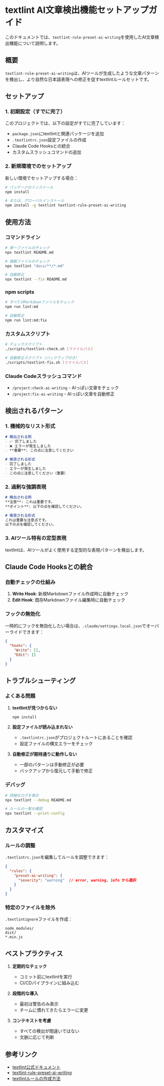 # textlint AI文章検出機能セットアップガイド

このドキュメントでは、`textlint-rule-preset-ai-writing`を使用したAI文章検出機能について説明します。

## 概要

`textlint-rule-preset-ai-writing`は、AIツールが生成したような文章パターンを検出し、より自然な日本語表現への修正を促すtextlintルールセットです。

## セットアップ

### 1. 初期設定（すでに完了）

このプロジェクトでは、以下の設定がすでに完了しています：

- `package.json`にtextlintと関連パッケージを追加
- `.textlintrc.json`設定ファイルの作成
- Claude Code Hooksとの統合
- カスタムスラッシュコマンドの追加

### 2. 新規環境でのセットアップ

新しい環境でセットアップする場合：

```bash
# パッケージのインストール
npm install

# または、グローバルインストール
npm install -g textlint textlint-rule-preset-ai-writing
```

## 使用方法

### コマンドライン

```bash
# 単一ファイルのチェック
npx textlint README.md

# 複数ファイルのチェック
npx textlint "docs/**/*.md"

# 自動修正
npx textlint --fix README.md
```

### npm scripts

```bash
# すべてのMarkdownファイルをチェック
npm run lint:md

# 自動修正
npm run lint:md:fix
```

### カスタムスクリプト

```bash
# チェックスクリプト
./scripts/textlint-check.sh [ファイルパス]

# 自動修正スクリプト（バックアップ付き）
./scripts/textlint-fix.sh [ファイルパス]
```

### Claude Codeスラッシュコマンド

- `/project:check-ai-writing` - AIっぽい文章をチェック
- `/project:fix-ai-writing` - AIっぽい文章を自動修正

## 検出されるパターン

### 1. 機械的なリスト形式

```markdown
# 検出される例
- ✅ 完了しました
- ❌ エラーが発生しました
- **重要**: この点に注意してください

# 推奨される形式
- 完了しました
- エラーが発生しました
- この点に注意してください（重要）
```

### 2. 過剰な強調表現

```markdown
# 検出される例
**注意**: これは重要です。
**ポイント**: 以下の点を確認してください。

# 推奨される形式
これは重要な注意点です。
以下の点を確認してください。
```

### 3. AIツール特有の定型表現

textlintは、AIツールがよく使用する定型的な表現パターンを検出します。

## Claude Code Hooksとの統合

### 自動チェックの仕組み

1. **Write Hook**: 新規Markdownファイル作成時に自動チェック
2. **Edit Hook**: 既存Markdownファイル編集時に自動チェック

### フックの無効化

一時的にフックを無効化したい場合は、`.claude/settings.local.json`でオーバーライドできます：

```json
{
  "hooks": {
    "Write": [],
    "Edit": []
  }
}
```

## トラブルシューティング

### よくある問題

1. **textlintが見つからない**
   ```bash
   npm install
   ```

2. **設定ファイルが読み込まれない**
   - `.textlintrc.json`がプロジェクトルートにあることを確認
   - 設定ファイルの構文エラーをチェック

3. **自動修正が期待通りに動作しない**
   - 一部のパターンは手動修正が必要
   - バックアップから復元して手動で修正

### デバッグ

```bash
# 詳細なログを表示
npx textlint --debug README.md

# ルールの一覧を確認
npx textlint --print-config
```

## カスタマイズ

### ルールの調整

`.textlintrc.json`を編集してルールを調整できます：

```json
{
  "rules": {
    "preset-ai-writing": {
      "severity": "warning"  // error, warning, info から選択
    }
  }
}
```

### 特定のファイルを除外

`.textlintignore`ファイルを作成：

```
node_modules/
dist/
*.min.js
```

## ベストプラクティス

1. **定期的なチェック**
   - コミット前にtextlintを実行
   - CI/CDパイプラインに組み込む

2. **段階的な導入**
   - 最初は警告のみ表示
   - チームに慣れてきたらエラーに変更

3. **コンテキストを考慮**
   - すべての検出が間違いではない
   - 文脈に応じて判断

## 参考リンク

- [textlint公式ドキュメント](https://textlint.github.io/)
- [textlint-rule-preset-ai-writing](https://github.com/textlint-ja/textlint-rule-preset-ai-writing)
- [textlintルールの作成方法](https://textlint.github.io/docs/rule-author.html)